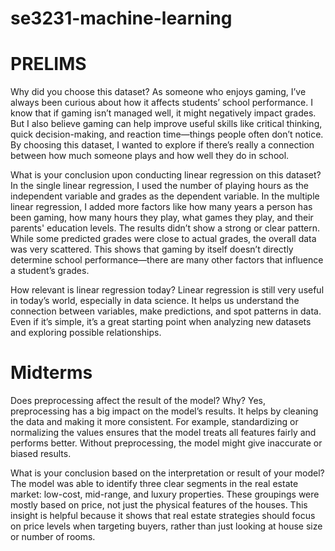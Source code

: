 # se3231-machine-learning

# PRELIMS 

Why did you choose this dataset?
As someone who enjoys gaming, I’ve always been curious about how it affects students’ school performance. I know that if gaming isn’t managed well, it might negatively impact grades. But I also believe gaming can help improve useful skills like critical thinking, quick decision-making, and reaction time—things people often don’t notice. By choosing this dataset, I wanted to explore if there’s really a connection between how much someone plays and how well they do in school.

What is your conclusion upon conducting linear regression on this dataset?
In the single linear regression, I used the number of playing hours as the independent variable and grades as the dependent variable. In the multiple linear regression, I added more factors like how many years a person has been gaming, how many hours they play, what games they play, and their parents' education levels. The results didn’t show a strong or clear pattern. While some predicted grades were close to actual grades, the overall data was very scattered. This shows that gaming by itself doesn’t directly determine school performance—there are many other factors that influence a student’s grades.

How relevant is linear regression today?
Linear regression is still very useful in today’s world, especially in data science. It helps us understand the connection between variables, make predictions, and spot patterns in data. Even if it’s simple, it’s a great starting point when analyzing new datasets and exploring possible relationships.

# Midterms

Does preprocessing affect the result of the model? Why?
Yes, preprocessing has a big impact on the model’s results. It helps by cleaning the data and making it more consistent. For example, standardizing or normalizing the values ensures that the model treats all features fairly and performs better. Without preprocessing, the model might give inaccurate or biased results.

What is your conclusion based on the interpretation or result of your model?
The model was able to identify three clear segments in the real estate market: low-cost, mid-range, and luxury properties. These groupings were mostly based on price, not just the physical features of the houses. This insight is helpful because it shows that real estate strategies should focus on price levels when targeting buyers, rather than just looking at house size or number of rooms.

